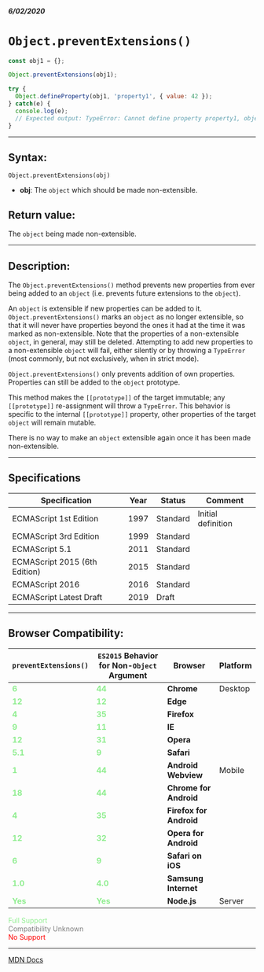 ##### 6/02/2020
# `Object.preventExtensions()`

```js
const obj1 = {};

Object.preventExtensions(obj1);

try {
  Object.defineProperty(obj1, 'property1', { value: 42 });
} catch(e) {
  console.log(e);
  // Expected output: TypeError: Cannot define property property1, object is not extensible
}
```

---

## Syntax:
`Object.preventExtensions(obj)`

* **obj**: The `object` which should be made non-extensible.

## Return value:
The `object` being made non-extensible.

---

## Description:
The `Object.preventExtensions()` method prevents new properties from ever being added to an `object` (i.e. prevents future extensions to the `object`).

An `object` is extensible if new properties can be added to it. `Object.preventExtensions()` marks an `object` as no longer extensible, so that it will never have properties beyond the ones it had at the time it was marked as non-extensible. Note that the properties of a non-extensible `object`, in general, may still be deleted. Attempting to add new properties to a non-extensible `object` will fail, either silently or by throwing a `TypeError` (most commonly, but not exclusively, when in strict mode).

`Object.preventExtensions()` only prevents addition of own properties. Properties can still be added to the `object` prototype.

This method makes the `[[prototype]]` of the target immutable; any `[[prototype]]` re-assignment will throw a `TypeError`. This behavior is specific to the internal `[[prototype]]` property, other properties of the target `object` will remain mutable.

There is no way to make an `object` extensible again once it has been made non-extensible.

---

## Specifications
| Specification | Year | Status | Comment |
|---|---|---|---|
| ECMAScript 1st Edition | 1997 | Standard | Initial definition |
| ECMAScript 3rd Edition | 1999 | Standard |  |
| ECMAScript 5.1 | 2011 | Standard |  |
| ECMAScript 2015 (6th Edition) | 2015 | Standard |  |
| ECMAScript 2016 | 2016 | Standard |  |
| ECMAScript Latest Draft | 2019 | Draft |  |

---

## Browser Compatibility:
| `preventExtensions()` | `ES2015` Behavior for Non-`Object` Argument | Browser | Platform |
|---|---|---|---|
| <span style="color: lightgreen">**6**</span> | <span style="color: lightgreen">**44**</span> | **Chrome** | Desktop | 
| <span style="color: lightgreen">**12**</span> | <span style="color: lightgreen">**12**</span> | **Edge** || 
| <span style="color: lightgreen">**4**</span> | <span style="color: lightgreen">**35**</span> | **Firefox** || 
| <span style="color: lightgreen">**9**</span> | <span style="color: lightgreen">**11**</span> | **IE** || 
| <span style="color: lightgreen">**12**</span> | <span style="color: lightgreen">**31**</span> | **Opera** || 
| <span style="color: lightgreen">**5.1**</span> | <span style="color: lightgreen">**9**</span> | **Safari** || 
| <span style="color: lightgreen">**1**</span> | <span style="color: lightgreen">**44**</span> | **Android Webview** | Mobile | 
| <span style="color: lightgreen">**18**</span> | <span style="color: lightgreen">**44**</span> | **Chrome for Android** || 
| <span style="color: lightgreen">**4**</span> | <span style="color: lightgreen">**35**</span> | **Firefox for Android** || 
| <span style="color: lightgreen">**12**</span> | <span style="color: lightgreen">**32**</span> | **Opera for Android** || 
| <span style="color: lightgreen">**6**</span> | <span style="color: lightgreen">**9**</span> | **Safari on iOS** || 
| <span style="color: lightgreen">**1.0**</span> | <span style="color: lightgreen">**4.0**</span> | **Samsung Internet** || 
| <span style="color: lightgreen">**Yes**</span> | <span style="color: lightgreen">**Yes**</span> | **Node.js** | Server | 

<span style="color: lightgreen">Full Support</span>  
<span style="color: grey">Compatibility Unknown</span>  
<span style="color: red">No Support</span>

---

[MDN Docs](https://developer.mozilla.org/en-US/docs/Web/JavaScript/Reference/Global_Objects/Object/preventExtensions)